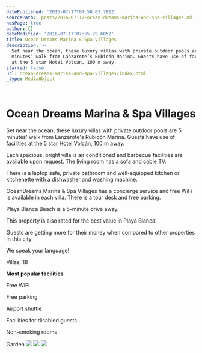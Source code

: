 ```yaml
---
datePublished: '2016-07-17T07:58:03.781Z'
sourcePath: _posts/2016-07-17-ocean-dreams-marina-and-spa-villages.md
hasPage: true
author: []
dateModified: '2016-07-17T07:55:29.605Z'
title: Ocean Dreams Marina & Spa Villages
description: >-
  Set near the ocean, these luxury villas with private outdoor pools are 5
  minutes’ walk from Lanzarote’s Rubicón Marina. Guests have use of facilities
  at the 5 star Hotel Volcán, 100 m away. 
starred: false
url: ocean-dreams-marina-and-spa-villages/index.html
_type: MediaObject

---
```

# Ocean Dreams Marina & Spa Villages

Set near the ocean, these luxury villas with private outdoor pools are 5 minutes' walk from Lanzarote's Rubicón Marina. Guests have use of facilities at the 5 star Hotel Volcán, 100 m away. 

Each spacious, bright villa is air conditioned and barbecue facilities are available upon request. The living room has a sofa and cable TV. 

There is a laptop safe, private bathroom and well-equipped kitchen or kitchenette with a dishwasher and washing machine. 

OceanDreams Marina & Spa Villages has a concierge service and free WiFi is available in each villa. There is a tour desk and free parking. 

Playa Blanca Beach is a 5-minute drive away. 

This property is also rated for the best value in Playa Blanca! 

Guests are getting more for their money when compared to other properties in this city.

We speak your language!

Villas: 18

**Most popular facilities**

Free WiFi

Free parking

Airport shuttle

Facilities for disabled guests

Non-smoking rooms

Garden
![](https://the-grid-user-content.s3-us-west-2.amazonaws.com/65fdc705-f98c-4739-a812-273d213e39f5.jpg)
![](https://the-grid-user-content.s3-us-west-2.amazonaws.com/d324c30b-ade9-451c-b5e2-9d926b874841.jpg)
![](https://the-grid-user-content.s3-us-west-2.amazonaws.com/13ff9d29-ac35-4db7-b36e-421e287c4305.jpg)